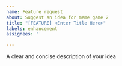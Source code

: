 ```yaml
---
name: Feature request
about: Suggest an idea for meme game 2
title: "[FEATURE] <Enter Title Here>"
labels: enhancement
assignees: ''

---
```


A clear and concise description of your idea
